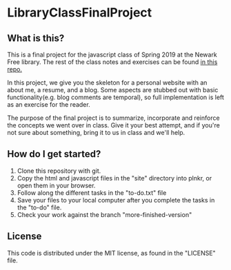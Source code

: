 # LibraryClassFinalProject

## What is this?
This is a final project for the javascript class of Spring 2019 at the Newark Free library. The rest of the class notes and exercises can be found [in this repo.](https://github.com/patelaj94/JavascriptSpring2019)

In this project, we give you the skeleton for a personal website with an about me, a resume, and a blog. Some aspects are stubbed out with basic functionality(e.g. blog comments are temporal), so full implementation is left as an exercise for the reader. 

The purpose of the final project is to summarize, incorporate and reinforce the concepts we went over in class. Give it your best attempt, and if you're not sure about something, bring it to us in class and we'll help.

## How do I get started?

1. Clone this repository with git.
2. Copy the html and javascript files in the "site" directory into plnkr, or open them in your browser.
3. Follow along the different tasks in the "to-do.txt" file
4. Save your files to your local computer after you complete the tasks in the "to-do" file.
5. Check your work against the branch "more-finished-version"

## License

This code is distributed under the MIT license, as found in the "LICENSE" file.
